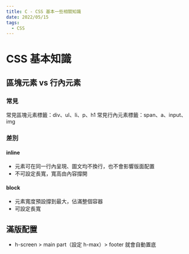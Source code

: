 ```yaml
---
title: C - CSS 基本一些相關知識
date: 2022/05/15
tags:
  - CSS
---
```

# CSS 基本知識
## 區塊元素 vs 行內元素
### 常見
常見區塊元素標籤：div、ul、li、p、h1
常見行內元素標籤：span、a、input、img
### 差別
#### inline
* 元素可在同一行內呈現、圖文均不換行，也不會影響版面配置
* 不可設定長寬，寬高由內容撐開
#### block
* 元素寬度預設撐到最大，佔滿整個容器
* 可設定長寬
## 滿版配置
* h-screen > main part（設定 h-max）> footer 就會自動置底
